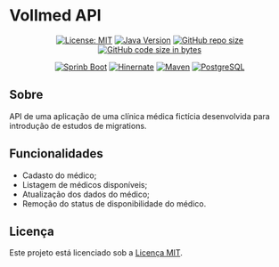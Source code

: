 # Vollmed API

<div align="center">

[![License: MIT](https://img.shields.io/badge/License-MIT-yellow)](https://opensource.org/licenses/MIT)
[![Java Version](https://img.shields.io/badge/Java-21%2B-blue)](https://www.java.com/)
[![GitHub repo size](https://img.shields.io/github/repo-size/marllonmendez/stories?color=blue)]()
[![GitHub code size in bytes](https://img.shields.io/github/languages/code-size/marllonmendez/stories?color=blue)]()

[![Sprinb Boot](https://img.shields.io/badge/Spring_Boot-F2F4F9?style=for-the-badge&logo=spring-boot)](https://spring.io/projects/spring-boot)
[![Hinernate](https://img.shields.io/badge/Hibernate-59666C?style=for-the-badge&logo=Hibernate&logoColor=white)](https://hibernate.org/)
[![Maven](https://img.shields.io/badge/apache_maven-C71A36?style=for-the-badge&logo=apachemaven&logoColor=white)](https://maven.apache.org/)
[![PostgreSQL](https://img.shields.io/badge/PostgreSQL-316192?style=for-the-badge&logo=postgresql&logoColor=white)](postgresql.org/)

</div>

## Sobre
API de uma aplicação de uma clínica médica fictícia desenvolvida para introdução de estudos de migrations.

## Funcionalidades

- Cadasto do médico;
- Listagem de médicos disponíveis;
- Atualização dos dados do médico;
- Remoção do status de disponibilidade do médico.


## Licença

Este projeto está licenciado sob a [Licença MIT](LICENSE).